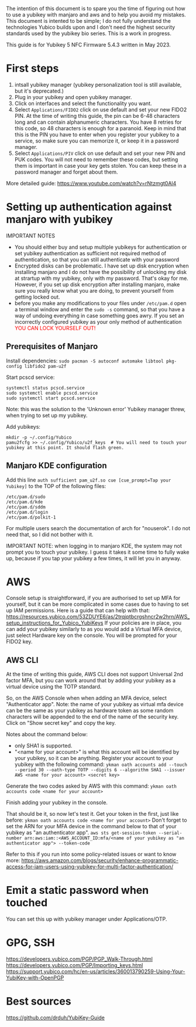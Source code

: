 The intention of this document is to spare you the time of figuring out how to use a yubikey with manjaro and aws and to help you avoid my mistakes. This document is intented to be simple; I do not fully understand the technologies Yubico builds upon and I don't need the highest security standards used by the yubikey bio series.
This is a work in progress.

This guide is for Yubikey 5 NFC Firmware 5.4.3 written in May 2023.

# First steps
1. intsall yubikey manager (yubikey personalization tool is still available, but it's deprecated.)
2. Plug in your yubikey and open yubikey manager.
3. Click on interfaces and select the functionality you want.
4. Select `Applications/FIDO2`  click on use default and set your new FIDO2 PIN. At the time of writing this guide, the pin can be 6-48 characters long and can contain alphanumeric characters. You have 8 retries for this code, so 48 characters is enough for a paranoid. Keep in mind that this is the PIN you have to enter when you register your yubikey to a service, so make sure you can memorize it, or keep it in a password manager.
5. Select `Applications/PIV`  click on use default and set your new PIN and PUK codes. You will not need to remember these codes, but setting them is important in case your key gets stolen. You can keep these in a password manager and forget about them.

More detailed guide: https://www.youtube.com/watch?v=rNtzmgt0Al4

# Setting up authentication against manjaro with yubikey
IMPORTANT NOTES
- You should either buy and setup multiple yubikeys for authentication or set yubikey authentication as sufficient not required method of authentication, so that you can still authenticate with your password
- Encrypted disks can be problematic. I have set up disk encryption when installing manjaro and I do not have the possibility of unlocking my disk at strartup with my yubikey, only with my password. That's okay for me. However, if you set up disk encryption after installing manjaro, make sure you really know what you are doing, to prevent yourself from getting locked out.
- before you make any modifications to your files under `/etc/pam.d` open a terminal window and enter the `sudo -s` command, so that you have a way of undoing everything in case something goes awry. If you set an incorrectly configured yubikey as your only method of authentication <span style="color:red;">YOU CAN LOCK YOURSELF OUT!</span>

## Prerequisites of Manjaro
Install dependencies:
`sudo pacman -S autoconf automake libtool pkg-config libfido2 pam-u2f`

Start pcscd service:
```
systemctl status pcscd.service
sudo systemctl enable pcscd.service
sudo systemctl start pcscd.service
```
Note: this was the solution to the 'Unknown error' Yubikey manager threw, when trying to set up my yubikey.

Add yubikeys:
```
mkdir -p ~/.config/Yubico
pamu2fcfg >> ~/.config/Yubico/u2f_keys  # You will need to touch your yubikey at this point. It should flash green.
```

## Manjaro KDE configuration
Add this line 
`auth sufficient pam_u2f.so cue [cue_prompt=Tap your Yubikey]`
to the TOP of the following files:
```
/etc/pam.d/sudo
/etc/pam.d/kde
/etc/pam.d/sddm
/etc/pam.d/login
/etc/pam.d/polkit-1
```

For multiple users search the documentation of arch for "nouserok". I do not need that, so I did not bother with it.

IMPORTANT NOTE: when logging in to manjaro KDE, the system may not prompt you to touch your yubikey. I guess it takes it some time to fully wake up, because if you tap your yubikey a few times, it will let you in anyway.

# AWS
Console setup is straightforward, if you are authorised to set up MFA for yourself, but it can be more complicated in some cases due to having to set up IAM permissions. Here is a guide that can help with that:
https://resources.yubico.com/53ZDUYE6/as/2trqjptbcrgshncr2w2hrn/AWS_setup_instructions_for_Yubico_YubiKeys
If your policies are in place, you can add your yubikey similarly to as you would add a Virtual MFA device, just select Hardware key on the console. You will be prompted for your FIDO2 key.
## AWS CLI
At the time of writing this guide, AWS CLI does not support Universal 2nd factor MFA, but you can work around that by adding your yubikey as a virtual device using the TOTP standard.

So, on the AWS Console when when adding an MFA device, select "Authenticator app". Note: the name of your yubikey as virtual mfa device can be the same as your yubikey as hardware token as some random characters will be appended to the end of the name of the security key.
Click on "Show secret key" and copy the key.

Notes about the command below:
- only SHA1 is supported.
- "\<name for your account\>" is what this account will be identified by your yubikey, so it can be anything.
Register your account to your yubikey with the following command:
`ykman oath accounts add --touch --period 30 --oath-type TOTP --digits 6 --algorithm SHA1 --issuer AWS <name for your account> <secret key>`

Generate the two codes asked by AWS with this command:
`ykman oath accounts code <name for your account>`

Finish adding your yubikey in the console.

That should be it, so now let's test it. 
Get your token in the first, just like before: `ykman oath accounts code <name for your account>`
Don't forget to set the  ARN for your MFA device in the command below to that of your yubikey as "an authenticator app".
`aws sts get-session-token --serial-number arn:aws:iam::<AWS_ACCOUNT_ID:mfa/<name of your yubikey as "an authenticator app"> --token-code`

Refer to this if you run into some policy-related issues or want to know more\:
https://aws.amazon.com/blogs/security/enhance-programmatic-access-for-iam-users-using-yubikey-for-multi-factor-authentication/
 
# Emit a static password when touched
You can set this up with yubikey manager under Applications/OTP.
 
# GPG, SSH
https://developers.yubico.com/PGP/PGP_Walk-Through.html
https://developers.yubico.com/PGP/Importing_keys.html
https://support.yubico.com/hc/en-us/articles/360013790259-Using-Your-YubiKey-with-OpenPGP

# Best sources

https://github.com/drduh/YubiKey-Guide
 